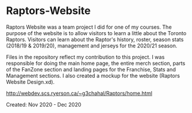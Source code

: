 # Raptors-Website
Raptors Website was a team project I did for one of my courses. The purpose of the website is to allow visitors to learn a little about the Toronto Raptors. Visitors can learn about the Raptor's history, roster, season stats (2018/19 & 2019/20), management and jerseys for the 2020/21 season.

Files in the repository reflect my contribution to this project. I was responsible for doing the main home page, the entire merch section, parts of the FanZone section and landing pages for the Franchise, Stats and Management sections. I also created a mockup for the website (Raptors Website Design.xd).

http://webdev.scs.ryerson.ca/~g3chahal/Raptors/home.html

Created: Nov 2020 - Dec 2020
